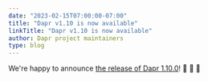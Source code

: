 ```yaml
---
date: "2023-02-15T07:00:00-07:00"
title: "Dapr v1.10 is now available"
linkTitle: "Dapr v1.10 is now available"
author: Dapr project maintainers
type: blog
---
```


We're happy to announce [the release of Dapr 1.10.0](https://github.com/dapr/dapr/releases/tag/v1.9.0)! 🚀 🎉 🎈